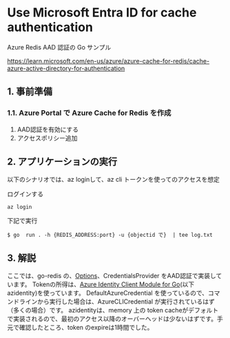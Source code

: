 # Use Microsoft Entra ID for cache authentication

Azure Redis AAD 認証の Go サンプル

https://learn.microsoft.com/en-us/azure/azure-cache-for-redis/cache-azure-active-directory-for-authentication

## 1. 事前準備

### 1.1. Azure Portal で Azure Cache for Redis を作成

1. AAD認証を有効にする
2. アクセスポリシー追加

## 2. アプリケーションの実行

以下のシナリオでは、az loginして、az cli トークンを使ってのアクセスを想定

ログインする

```
az login
```

下記で実行

```
$ go  run . -h {REDIS_ADDRESS:port} -u {objectid で}  | tee log.txt
```

## 3. 解説

ここでは、go-redis の、[Options](https://pkg.go.dev/github.com/redis/go-redis/v9@v9.5.1#Options)、CredentialsProvider をAAD認証で実装しています。
Tokenの所得は、[Azure Identity Client Module for Go](https://pkg.go.dev/github.com/Azure/azure-sdk-for-go/sdk/azidentity@v1.5.2)(以下azidentity)を使っています。
DefaultAzureCredential を使っているので、コマンドラインから実行した場合は、AzureCLICredential が実行されているはず（多くの場合）です。
azidentityは、memory 上の token cacheがデフォルトで実装されるので、最初のアクセス以降のオーバーヘッドは少ないはずです。手元で確認したところ、token のexpireは1時間でした。


